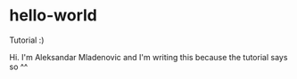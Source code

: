 # hello-world
Tutorial :)

Hi. I'm Aleksandar Mladenovic and I'm writing this because the tutorial says so ^^

